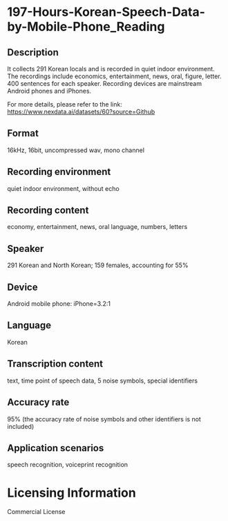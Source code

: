 # 197-Hours-Korean-Speech-Data-by-Mobile-Phone_Reading


## Description
It collects 291 Korean locals and is recorded in quiet indoor environment. The recordings include economics, entertainment, news, oral, figure, letter. 400 sentences for each speaker. Recording devices are mainstream Android phones and iPhones.

For more details, please refer to the link: https://www.nexdata.ai/datasets/60?source=Github


## Format
16kHz, 16bit, uncompressed wav, mono channel

## Recording environment
quiet indoor environment, without echo

## Recording content
economy, entertainment, news, oral language, numbers, letters

## Speaker
291 Korean and North Korean; 159 females, accounting for 55%

## Device
Android mobile phone: iPhone=3.2:1

## Language
Korean

## Transcription content
text, time point of speech data, 5 noise symbols, special identifiers

## Accuracy rate
95% (the accuracy rate of noise symbols and other identifiers is not included)

## Application scenarios
speech recognition, voiceprint recognition

# Licensing Information
Commercial License
